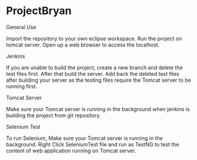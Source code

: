 # ProjectBryan

General Use

Import the repository to your own eclipse workspace. Run the project on tomcat server. Open up a web browser to access the localhost.

Jenkins

If you are unable to build the project, create a new branch and delete the test files first. After that build the server. Add back the deleted test files after building your server as the testing files require the Tomcat server to be running first.

Tomcat Server

Make sure your Tomcat server is running in the background when jenkins is building the project from git repository.

Selenium Test

To run Selenium, Make sure your Tomcat server is running in the background. Right Click SeleniumTest file and run as TestNG to test the content of web application running on Tomcat server.
